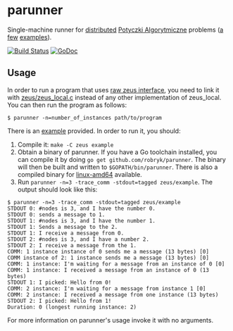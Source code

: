 parunner
========

Single-machine runner for [distributed](http://potyczki.mimuw.edu.pl/l/zadania_rozproszone/) [Potyczki Algorytmiczne](http://potyczki.mimuw.edu.pl/) problems ([a](https://sio2.mimuw.edu.pl/pa/c/pa-2014-1/p/mak/) [few](https://sio2.mimuw.edu.pl/pa/c/pa-2014-1/p/kol/) [examples](https://sio2.mimuw.edu.pl/pa/c/pa-2014-1/p/sek/)).

[![Build Status](https://drone.io/github.com/robryk/parunner/status.png)](https://drone.io/github.com/robryk/parunner/latest) [![GoDoc](https://godoc.org/github.com/robryk/parunner?status.png)](https://godoc.org/github.com/robryk/parunner)

Usage
-----

In order to run a program that uses [raw zeus interface](https://github.com/robryk/parunner/blob/master/zeus/zeus.h), you need to link it with [zeus/zeus_local.c](https://github.com/robryk/parunner/blob/master/zeus/zeus_local.c) instead of any other implementation of zeus_local. You can then run the program as follows:

    $ parunner -n=number_of_instances path/to/program

There is an [example](https://github.com/robryk/parunner/blob/master/zeus/example.c) provided. In order to run it, you should:

1. Compile it: `make -C zeus example`
2. Obtain a binary of parunner. If you have a Go toolchain installed, you can compile it by doing `go get github.com/robryk/parunner`. The binary will then be built and written to `$GOPATH/bin/parunner`. There is also a compiled binary for [linux-amd64](https://drone.io/github.com/robryk/parunner/files/parunner) available.
3. Run `parunner -n=3 -trace_comm -stdout=tagged zeus/example`. The output should look like this:
```
$ parunner -n=3 -trace_comm -stdout=tagged zeus/example
STDOUT 0: #nodes is 3, and I have the number 0.
STDOUT 0: sends a message to 1.
STDOUT 1: #nodes is 3, and I have the number 1.
STDOUT 1: Sends a message to the 2.
STDOUT 1: I receive a message from 0.
STDOUT 2: #nodes is 3, and I have a number 2.
STDOUT 2: I receive a message from the 1.
COMM: 1 instance instance of 0 sends me a message (13 bytes) [0]
COMM instance of 2: 1 instance sends me a message (13 bytes) [0]
COMM: 1 instance: I'm waiting for a message from an instance of 0 [0]
COMM: 1 instance: I received a message from an instance of 0 (13 bytes)
STDOUT 1: I picked: Hello from 0!
COMM: 2 instance: I'm waiting for a message from instance 1 [0]
COMM: 2 instance: I received a message from one instance (13 bytes)
STDOUT 2: I picked: Hello from 1!
Duration: 0 (longest running instance: 2)
```

For more information on parunner's usage invoke it with no arguments.
